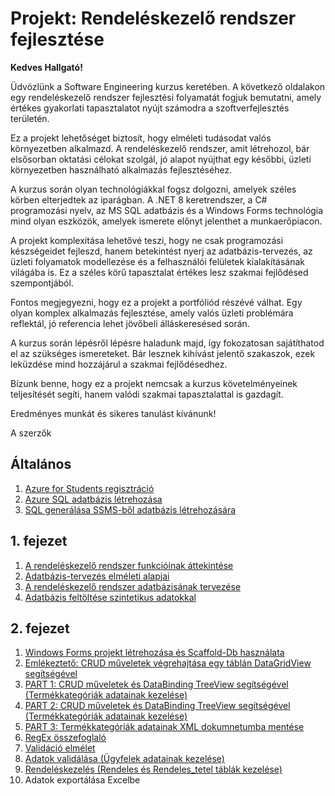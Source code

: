 # Projekt: Rendeléskezelő rendszer fejlesztése

**Kedves Hallgató!**

Üdvözlünk a Software Engineering kurzus keretében. A következő oldalakon egy rendeléskezelő rendszer fejlesztési folyamatát fogjuk bemutatni, amely értékes gyakorlati tapasztalatot nyújt számodra a szoftverfejlesztés területén.

Ez a projekt lehetőséget biztosít, hogy elméleti tudásodat valós környezetben alkalmazd. A rendeléskezelő rendszer, amit létrehozol, bár elsősorban oktatási célokat szolgál, jó alapot nyújthat egy későbbi, üzleti környezetben használható alkalmazás fejlesztéséhez.

A kurzus során olyan technológiákkal fogsz dolgozni, amelyek széles körben elterjedtek az iparágban. A .NET 8 keretrendszer, a C# programozási nyelv, az MS SQL adatbázis és a Windows Forms technológia mind olyan eszközök, amelyek ismerete előnyt jelenthet a munkaerőpiacon.

A projekt komplexitása lehetővé teszi, hogy ne csak programozási készségeidet fejleszd, hanem betekintést nyerj az adatbázis-tervezés, az üzleti folyamatok modellezése és a felhasználói felületek kialakításának világába is. Ez a széles körű tapasztalat értékes lesz szakmai fejlődésed szempontjából.

Fontos megjegyezni, hogy ez a projekt a portfóliód részévé válhat. Egy olyan komplex alkalmazás fejlesztése, amely valós üzleti problémára reflektál, jó referencia lehet jövőbeli álláskeresésed során.

A kurzus során lépésről lépésre haladunk majd, így fokozatosan sajátíthatod el az szükséges ismereteket. Bár lesznek kihívást jelentő szakaszok, ezek leküzdése mind hozzájárul a szakmai fejlődésedhez.

Bízunk benne, hogy ez a projekt nemcsak a kurzus követelményeinek teljesítését segíti, hanem valódi szakmai tapasztalattal is gazdagít.

Eredményes munkát és sikeres tanulást kívánunk!

A szerzők

## Általános
1. [Azure for Students regisztráció](./general/ingyenes_hallgatoi_azure_fiok_regisztralasa/index.md)
2. [Azure SQL adatbázis létrehozása](./general/azure_sql_adatbazis_letrehozasa_2022/index.md)
3. [SQL generálása SSMS-ből adatbázis létrehozására](./general/sql_generalasa_ssms-bol_adatbazis_letrehozasara/index.md)

## 1. fejezet
1. [A rendeléskezelő rendszer funkcióinak áttekintése](./ch01-project-db/ch01-01-project-intro.md)
2. [Adatbázis-tervezés elméleti alapjai](./ch01-project-db/ch01-02-database-theory.md)
3. [A rendeléskezelő rendszer adatbázisának tervezése](./ch01-project-db/ch01-03-database-design.md)
4. [Adatbázis feltöltése szintetikus adatokkal](./ch01-project-db/ch01-04-synthetic-data.md)

## 2. fejezet
1. [Windows Forms projekt létrehozása és Scaffold-Db használata](./ch02-winforms/ch02-01-scaffolding.md)
2. [Emlékeztető: CRUD műveletek végrehajtása egy táblán DataGridView segítségével](./ch02-winforms/ch02-02-ugyfelek-egyszeru.md)
3. [PART 1: CRUD műveletek és DataBinding TreeView segítségével (Termékkategóriák adatainak kezelése)](./ch02-winforms/ch02-03-product-category-treeview-part01.md)
3. [PART 2: CRUD műveletek és DataBinding TreeView segítségével (Termékkategóriák adatainak kezelése)](./ch02-winforms/ch02-03-product-category-treeview-part02.md)
4. [PART 3: Termékkategóriák adatainak XML dokumnetumba mentése](./ch02-winforms/ch02-03-product-category-xml.md)
5. [RegEx összefoglaló](./ch02-winforms/ch02-04-01-regex.md)
6. [Validáció elmélet](./ch02-winforms/ch02-04-02-validation.md)
7. [Adatok validálása (Ügyfelek adatainak kezelése)](./ch02-winforms/ch02-04-user-management.md)
8. [Rendeléskezelés (Rendeles és Rendeles_tetel táblák kezelése)](./ch02-winforms/ch02-05-order-management.md)
9. Adatok exportálása Excelbe

